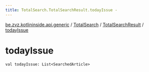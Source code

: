 ```yaml
---
title: TotalSearch.TotalSearchResult.todayIssue - 
---
```


[be.zvz.kotlininside.api.generic](../../index.html) / [TotalSearch](../index.html) / [TotalSearchResult](index.html) / [todayIssue](./today-issue.html)

# todayIssue

`val todayIssue: List<SearchedArticle>`